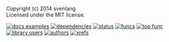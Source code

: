 Copyright (c) 2014 svenlang<br />
Licensed under the MIT license.

[![docs examples](https://sourcegraph.com/api/repos/github.com/CoHyper/grunt-phonegap-project/.badges/docs-examples.png)](https://sourcegraph.com/github.com/CoHyper/grunt-phonegap-project) [![dependencies](https://sourcegraph.com/api/repos/github.com/CoHyper/grunt-phonegap-project/.badges/dependencies.png)](https://sourcegraph.com/github.com/CoHyper/grunt-phonegap-project) [![status](https://sourcegraph.com/api/repos/github.com/CoHyper/grunt-phonegap-project/.badges/status.png)](https://sourcegraph.com/github.com/CoHyper/grunt-phonegap-project) [![funcs](https://sourcegraph.com/api/repos/github.com/CoHyper/grunt-phonegap-project/.badges/funcs.png)](https://sourcegraph.com/github.com/CoHyper/grunt-phonegap-project) [![top func](https://sourcegraph.com/api/repos/github.com/CoHyper/grunt-phonegap-project/.badges/top-func.png)](https://sourcegraph.com/github.com/CoHyper/grunt-phonegap-project) [![library users](https://sourcegraph.com/api/repos/github.com/CoHyper/grunt-phonegap-project/.badges/library-users.png)](https://sourcegraph.com/github.com/CoHyper/grunt-phonegap-project) [![authors](https://sourcegraph.com/api/repos/github.com/CoHyper/grunt-phonegap-project/.badges/authors.png)](https://sourcegraph.com/github.com/CoHyper/grunt-phonegap-project) [![xrefs](https://sourcegraph.com/api/repos/github.com/CoHyper/grunt-phonegap-project/.badges/xrefs.png)](https://sourcegraph.com/github.com/CoHyper/grunt-phonegap-project)